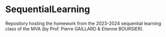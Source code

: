 # SequentialLearning
Repository hosting the homework from the 2023-2024 sequential learning class of the MVA (by Prof. Pierre GAILLARD &amp; Etienne BOURSIER).
